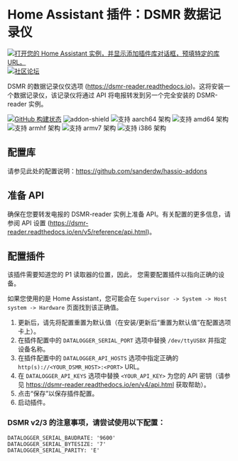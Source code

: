 # Home Assistant 插件：DSMR 数据记录仪
[![打开您的 Home Assistant 实例，并显示添加插件库对话框，预填特定的库 URL。](https://my.home-assistant.io/badges/supervisor_add_addon_repository.svg)](https://my.home-assistant.io/redirect/supervisor_add_addon_repository/?repository_url=https%3A%2F%2Fgithub.com%2Fsanderdw%2Fhassio-addons)
[![社区论坛][forum-shield]][forum]

DSMR 的数据记录仪仅选项 (https://dsmr-reader.readthedocs.io)。这将安装一个数据记录仪，该记录仪将通过 API 将电报转发到另一个完全安装的 DSMR-reader 实例。

[![GitHub 构建状态](https://github.com/sanderdw/hassio-addons/workflows/DSMR%20Datalogger/badge.svg?logo=github)](https://github.com/sanderdw/hassio-addons/actions) ![addon-shield] ![支持 aarch64 架构][aarch64-shield] ![支持 amd64 架构][amd64-shield] ![支持 armhf 架构][armhf-shield] ![支持 armv7 架构][armv7-shield] ![支持 i386 架构][i386-shield]

[addon-shield]: https://img.shields.io/badge/dynamic/json?url=https%3A%2F%2Fgithub.com%2Fsanderdw%2Fhassio-addons%2Fraw%2Frefs%2Fheads%2Fmaster%2Fdsmr_datalogger%2Fconfig.json&query=version&style=flat-square&label=Addon%20Version
[aarch64-shield]: https://img.shields.io/badge/aarch64-yes-green.svg?style=flat-square
[amd64-shield]: https://img.shields.io/badge/amd64-yes-green.svg?style=flat-square
[armhf-shield]: https://img.shields.io/badge/armhf-yes-green.svg?style=flat-square
[armv7-shield]: https://img.shields.io/badge/armv7-yes-green.svg?style=flat-square
[i386-shield]: https://img.shields.io/badge/i386-yes-green.svg?style=flat-square
[forum-shield]: https://img.shields.io/badge/community-forum-brightgreen.svg?style=for-the-badge
[forum]: https://community.home-assistant.io/t/dsmr-datalogger-add-on-for-home-assistant/181123

## 配置库

请参见此处的配置说明：https://github.com/sanderdw/hassio-addons

## 准备 API
确保在您要转发电报的 DSMR-reader 实例上准备 API。有关配置的更多信息，请参阅 API 设置 (https://dsmr-reader.readthedocs.io/en/v5/reference/api.html)。

## 配置插件

该插件需要知道您的 P1 读取器的位置，因此，
您需要配置插件以指向正确的设备。

如果您使用的是 Home Assistant，您可能会在
`Supervisor -> System -> Host system -> Hardware` 页面找到该正确值。

1. 更新后，请先将配置重置为默认值（在安装/更新后“重置为默认值”在配置选项卡上）。
2. 在插件配置中的 `DATALOGGER_SERIAL_PORT` 选项中替换 `/dev/ttyUSBX` 并指定
   设备名称。
3. 在插件配置中的 `DATALOGGER_API_HOSTS` 选项中指定正确的 `http(s)://<YOUR_DSMR_HOST>:<PORT>` URL。
4. 在 `DATALOGGER_API_KEYS` 选项中替换 `<YOUR_API_KEY>` 为您的 API 密钥（请参见 https://dsmr-reader.readthedocs.io/en/v4/api.html 获取帮助）。
5. 点击“保存”以保存插件配置。
6. 启动插件。

### DSMR v2/3 的注意事项，请尝试使用以下配置：
```
DATALOGGER_SERIAL_BAUDRATE: '9600'
DATALOGGER_SERIAL_BYTESIZE: '7'
DATALOGGER_SERIAL_PARITY: 'E'